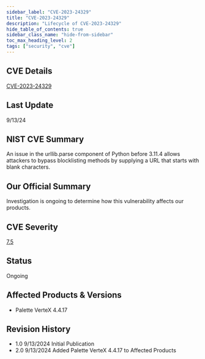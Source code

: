 ```yaml
---
sidebar_label: "CVE-2023-24329"
title: "CVE-2023-24329"
description: "Lifecycle of CVE-2023-24329"
hide_table_of_contents: true
sidebar_class_name: "hide-from-sidebar"
toc_max_heading_level: 2
tags: ["security", "cve"]
---
```


## CVE Details

[CVE-2023-24329](https://nvd.nist.gov/vuln/detail/CVE-2023-24329)

## Last Update

9/13/24

## NIST CVE Summary

An issue in the urllib.parse component of Python before 3.11.4 allows attackers to bypass blocklisting methods by
supplying a URL that starts with blank characters.

## Our Official Summary

Investigation is ongoing to determine how this vulnerability affects our products.

## CVE Severity

[7.5](https://nvd.nist.gov/vuln/detail/CVE-2023-24329)

## Status

Ongoing

## Affected Products & Versions

- Palette VerteX 4.4.17

## Revision History

- 1.0 9/13/2024 Initial Publication
- 2.0 9/13/2024 Added Palette VerteX 4.4.17 to Affected Products
